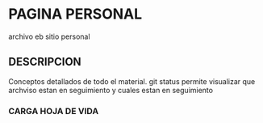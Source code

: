 # PAGINA PERSONAL
archivo eb sitio personal
## DESCRIPCION
Conceptos detallados de todo el material.
git status permite visualizar que archviso estan en seguimiento y cuales estan en seguimiento
### CARGA HOJA DE VIDA 